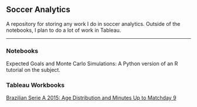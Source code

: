 ## Soccer Analytics

A repository for storing any work I do in soccer analytics. Outside of the notebooks, I plan to do a lot of work in Tableau.
***
### Notebooks

Expected Goals and Monte Carlo Simulations: A Python version of an R tutorial on the subject.

### Tableau Workbooks

[Brazilian Serie A 2015: Age Distribution and Minutes Up to Matchday 9](https://public.tableau.com/profile/gordonf#!/vizhome/BrazilianSerieA2015_Players_Matchday9/Dashboard1)
